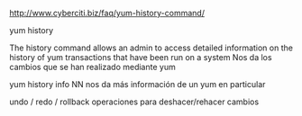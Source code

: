 http://www.cyberciti.biz/faq/yum-history-command/

yum history

The history command allows an admin to access detailed information on the history of yum transactions that have been run on a system
Nos da los cambios que se han realizado mediante yum


yum history info NN
nos da más información de un yum en particular

undo / redo / rollback
operaciones para deshacer/rehacer cambios


